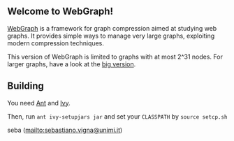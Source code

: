 Welcome to WebGraph!
--------------------

[WebGraph](http://webgraph.di.unimi.it/) is a framework for graph
compression aimed at studying web graphs. It provides simple ways to
manage very large graphs, exploiting modern compression techniques.

This version of WebGraph is limited to graphs with at most 2^31 nodes. For
larger graphs, have a look at the [big
version](https://github.com/vigna/webgraph-big).

Building
--------

You need [Ant](https://ant.apache.org/) and [Ivy](https://ant.apache.org/ivy/).

Then, run `ant ivy-setupjars jar` and set your `CLASSPATH` by `source setcp.sh`

seba (<mailto:sebastiano.vigna@unimi.it>)
